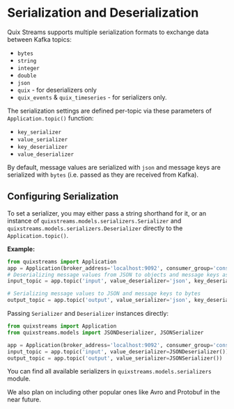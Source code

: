 # Serialization and Deserialization

Quix Streams supports multiple serialization formats to exchange data between Kafka topics:

- `bytes`
- `string`
- `integer`
- `double`
- `json`
- `quix` - for deserializers only
- `quix_events` & `quix_timeseries` - for serializers only.

The serialization settings are defined per-topic via these parameters of `Application.topic()` function:

- `key_serializer`
- `value_serializer`
- `key_deserializer`
- `value_deserializer`

By default, message values are serialized with `json` and message keys are serialized with `bytes` (i.e. passed as they are received from Kafka).

## Configuring Serialization
To set a serializer, you may either pass a string shorthand for it, or an instance of `quixstreams.models.serializers.Serializer` and `quixstreams.models.serializers.Deserializer` directly 
to the `Application.topic()`.

**Example:**

```python
from quixstreams import Application
app = Application(broker_address='localhost:9092', consumer_group='consumer')
# Deserializing message values from JSON to objects and message keys as strings 
input_topic = app.topic('input', value_deserializer='json', key_deserializer='string')

# Serializing message values to JSON and message keys to bytes
output_topic = app.topic('output', value_serializer='json', key_deserializer='bytes')
```


Passing `Serializer` and `Deserializer` instances directly:

```python
from quixstreams import Application
from quixstreams.models import JSONDeserializer, JSONSerializer

app = Application(broker_address='localhost:9092', consumer_group='consumer')
input_topic = app.topic('input', value_deserializer=JSONDeserializer())
output_topic = app.topic('output', value_serializer=JSONSerializer())
```

You can find all available serializers in `quixstreams.models.serializers` module.

We also plan on including other popular ones like Avro and Protobuf in the near future.
